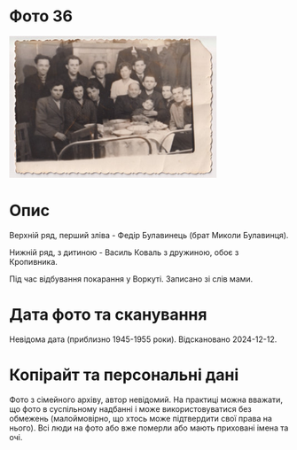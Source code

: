 # Фото 36 #

[<img src="photo_036_75.jpg" />](https://drive.google.com/file/d/1kdiYfxDylKivYYN05aVJ5lsth1at2v4f/view)

# Опис #

Верхній ряд, перший зліва - Федір Булавинець (брат Миколи Булавинця).

Нижній ряд, з дитиною - Василь Коваль з дружиною, обоє з Кропивника.

Під час відбування покарання у Воркуті. Записано зі слів мами.

# Дата фото та сканування #

Невідома дата (приблизно 1945-1955 роки). Відскановано 2024-12-12.

# Копірайт та персональні дані #

Фото з сімейного архіву, автор невідомий. На практиці можна вважати, що фото в суспільному надбанні і може використовуватися без обмежень (малоймовірно, що хтось може підтвердити свої права на нього). Всі люди на фото або вже померли або мають приховані імена та очі.
